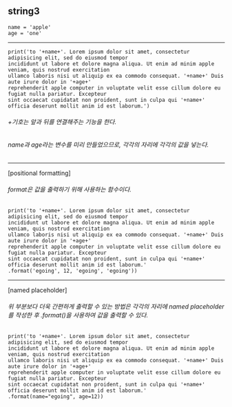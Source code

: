## string3

```
name = 'apple'
age = 'one'
```

---

```
print('to '+name+'. Lorem ipsum dolor sit amet, consectetur adipisicing elit, sed do eiusmod tempor
incididunt ut labore et dolore magna aliqua. Ut enim ad minim apple veniam, quis nostrud exercitation
ullamco laboris nisi ut aliquip ex ea commodo consequat. '+name+' Duis aute irure dolor in '+age+' 
reprehenderit apple computer in voluptate velit esse cillum dolore eu fugiat nulla pariatur. Excepteur
sint occaecat cupidatat non proident, sunt in culpa qui '+name+' officia deserunt mollit anim id est laborum.')
```
###### +기호는 앞과 뒤를 연결해주는 기능을 한다.
###### name과 age라는 변수를 미리 만들었으므로, 각각의 자리에 각각의 값을 넣는다.
---

[positional formatting]
###### format은 값을 출력하기 위해 사용하는 함수이다. 

```
print('to '+name+'. Lorem ipsum dolor sit amet, consectetur adipisicing elit, sed do eiusmod tempor
incididunt ut labore et dolore magna aliqua. Ut enim ad minim apple veniam, quis nostrud exercitation
ullamco laboris nisi ut aliquip ex ea commodo consequat. '+name+' Duis aute irure dolor in '+age+' 
reprehenderit apple computer in voluptate velit esse cillum dolore eu fugiat nulla pariatur. Excepteur
sint occaecat cupidatat non proident, sunt in culpa qui '+name+' officia deserunt mollit anim id est laborum.'
.format('egoing', 12, 'egoing', 'egoing'))
```

---

[named placeholder]
###### 위 부분보다 더욱 간편하게 출력할 수 있는 방법은 각각의 자리에 named placeholder를 작성한 후 .format()을 사용하여 값을 출력할 수 있다.

```
print('to '+name+'. Lorem ipsum dolor sit amet, consectetur adipisicing elit, sed do eiusmod tempor
incididunt ut labore et dolore magna aliqua. Ut enim ad minim apple veniam, quis nostrud exercitation
ullamco laboris nisi ut aliquip ex ea commodo consequat. '+name+' Duis aute irure dolor in '+age+' 
reprehenderit apple computer in voluptate velit esse cillum dolore eu fugiat nulla pariatur. Excepteur
sint occaecat cupidatat non proident, sunt in culpa qui '+name+' officia deserunt mollit anim id est laborum.'
.format(name="egoing", age=12))
```
